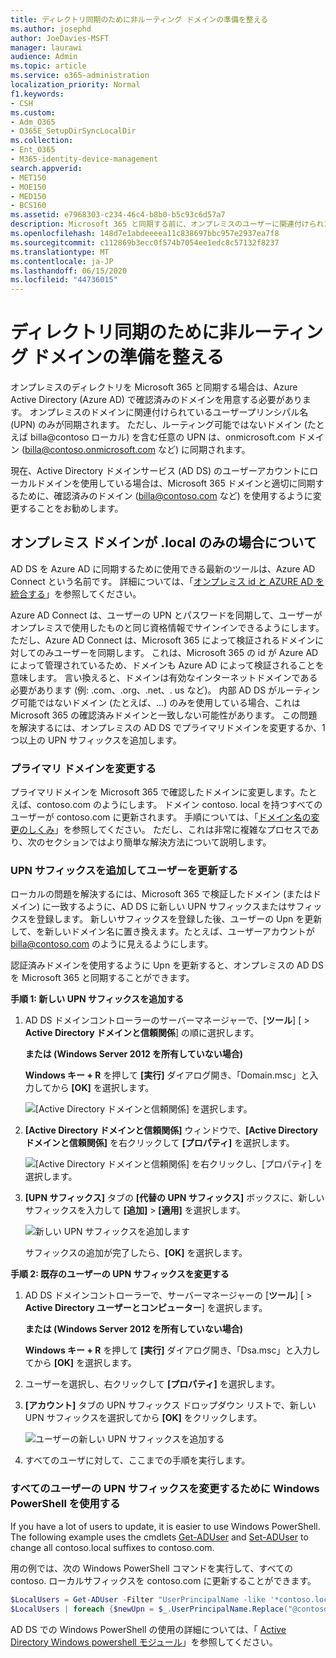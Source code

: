 ```yaml
---
title: ディレクトリ同期のために非ルーティング ドメインの準備を整える
ms.author: josephd
author: JoeDavies-MSFT
manager: laurawi
audience: Admin
ms.topic: article
ms.service: o365-administration
localization_priority: Normal
f1.keywords:
- CSH
ms.custom:
- Adm_O365
- O365E_SetupDirSyncLocalDir
ms.collection:
- Ent_O365
- M365-identity-device-management
search.appverid:
- MET150
- MOE150
- MED150
- BCS160
ms.assetid: e7968303-c234-46c4-b8b0-b5c93c6d57a7
description: Microsoft 365 と同期する前に、オンプレミスのユーザーに関連付けられた非ルーティングドメインがある場合の対処方法について説明します。
ms.openlocfilehash: 148d7e1abdeeeea11c838697bbc957e2937ea7f8
ms.sourcegitcommit: c112869b3ecc0f574b7054ee1edc8c57132f8237
ms.translationtype: MT
ms.contentlocale: ja-JP
ms.lasthandoff: 06/15/2020
ms.locfileid: "44736015"
---
```

# <a name="prepare-a-non-routable-domain-for-directory-synchronization"></a>ディレクトリ同期のために非ルーティング ドメインの準備を整える
オンプレミスのディレクトリを Microsoft 365 と同期する場合は、Azure Active Directory (Azure AD) で確認済みのドメインを用意する必要があります。 オンプレミスのドメインに関連付けられているユーザープリンシパル名 (UPN) のみが同期されます。 ただし、ルーティング可能ではないドメイン (たとえば billa@contoso ローカル) を含む任意の UPN は、onmicrosoft.com ドメイン (billa@contoso.onmicrosoft.com など) に同期されます。 

現在、Active Directory ドメインサービス (AD DS) のユーザーアカウントにローカルドメインを使用している場合は、Microsoft 365 ドメインと適切に同期するために、確認済みのドメイン (billa@contoso.com など) を使用するように変更することをお勧めします。
  
## <a name="what-if-i-only-have-a-local-on-premises-domain"></a>オンプレミス ドメインが .local のみの場合について

AD DS を Azure AD に同期するために使用できる最新のツールは、Azure AD Connect という名前です。 詳細については、「[オンプレミス id と AZURE AD を統合する](https://docs.microsoft.com/azure/architecture/reference-architectures/identity/azure-ad)」を参照してください。
  
Azure AD Connect は、ユーザーの UPN とパスワードを同期して、ユーザーがオンプレミスで使用したものと同じ資格情報でサインインできるようにします。 ただし、Azure AD Connect は、Microsoft 365 によって検証されるドメインに対してのみユーザーを同期します。 これは、Microsoft 365 の id が Azure AD によって管理されているため、ドメインも Azure AD によって検証されることを意味します。 言い換えると、ドメインは有効なインターネットドメインである必要があります (例: .com、.org、.net、. us など)。 内部 AD DS がルーティング可能ではないドメイン (たとえば、...) のみを使用している場合、これは Microsoft 365 の確認済みドメインと一致しない可能性があります。 この問題を解決するには、オンプレミスの AD DS でプライマリドメインを変更するか、1つ以上の UPN サフィックスを追加します。
  
### <a name="change-your-primary-domain"></a>**プライマリ ドメインを変更する**

プライマリドメインを Microsoft 365 で確認したドメインに変更します。たとえば、contoso.com のようにします。 ドメイン contoso. local を持つすべてのユーザーが contoso.com に更新されます。 手順については、「[ドメイン名の変更のしくみ](https://go.microsoft.com/fwlink/p/?LinkId=624174)」を参照してください。 ただし、これは非常に複雑なプロセスであり、次のセクションではより簡単な解決方法について説明します。
  
### <a name="add-upn-suffixes-and-update-your-users-to-them"></a>**UPN サフィックスを追加してユーザーを更新する**

ローカルの問題を解決するには、Microsoft 365 で検証したドメイン (またはドメイン) に一致するように、AD DS に新しい UPN サフィックスまたはサフィックスを登録します。 新しいサフィックスを登録した後、ユーザーの Upn を更新して、を新しいドメイン名に置き換えます。たとえば、ユーザーアカウントが billa@contoso.com のように見えるようにします。
  
認証済みドメインを使用するように Upn を更新すると、オンプレミスの AD DS を Microsoft 365 と同期することができます。
  
 **手順 1: 新しい UPN サフィックスを追加する**
  
1. AD DS ドメインコントローラーのサーバーマネージャーで、[**ツール**] [ \> **Active Directory ドメインと信頼関係**] の順に選択します。
    
    **または (Windows Server 2012 を所有していない場合)**
    
    **Windows キー + R** を押して **[実行]** ダイアログ開き、「Domain.msc」と入力してから **[OK]** を選択します。
    
    ![[Active Directory ドメインと信頼関係] を選択します。](media/46b6e007-9741-44af-8517-6f682e0ac974.png)
  
2. **[Active Directory ドメインと信頼関係]** ウィンドウで、**[Active Directory ドメインと信頼関係]** を右クリックして **[プロパティ]** を選択します。
    
    ![[Active Directory ドメインと信頼関係] を右クリックし、[プロパティ] を選択します。](media/39d20812-ffb5-4ba9-8d7b-477377ac360d.png)
  
3. **[UPN サフィックス]** タブの **[代替の UPN サフィックス]** ボックスに、新しいサフィックスを入力して **[追加]** \> **[適用]** を選択します。
    
    ![新しい UPN サフィックスを追加します](media/a4aaf919-7adf-469a-b93f-83ef284c0915.PNG)
  
    サフィックスの追加が完了したら、**[OK]** を選択します。 
    
 **手順 2: 既存のユーザーの UPN サフィックスを変更する**
  
1. AD DS ドメインコントローラーで、サーバーマネージャーの [**ツール**] [ \> **Active Directory ユーザーとコンピューター**] を選択します。
    
    **または (Windows Server 2012 を所有していない場合)**
    
    **Windows キー + R** を押して **[実行]** ダイアログ開き、「Dsa.msc」と入力してから **[OK]** を選択します。
    
2. ユーザーを選択し、右クリックして **[プロパティ]** を選択します。
    
3. **[アカウント]** タブの UPN サフィックス ドロップダウン リストで、新しい UPN サフィックスを選択してから **[OK]** をクリックします。
    
    ![ユーザーの新しい UPN サフィックスを追加する](media/54876751-49f0-48cc-b864-2623c4835563.png)
  
4. すべてのユーザに対して、ここまでの手順を実行します。
    
   
### <a name="you-can-also-use-windows-powershell-to-change-the-upn-suffix-for-all-users"></a>**すべてのユーザーの UPN サフィックスを変更するために Windows PowerShell を使用する**

If you have a lot of users to update, it is easier to use Windows PowerShell. The following example uses the cmdlets [Get-ADUser](https://go.microsoft.com/fwlink/p/?LinkId=624312) and [Set-ADUser](https://go.microsoft.com/fwlink/p/?LinkId=624313) to change all contoso.local suffixes to contoso.com. 

用の例では、次の Windows PowerShell コマンドを実行して、すべての contoso. ローカルサフィックスを contoso.com に更新することができます。
    
  ```powershell
  $LocalUsers = Get-ADUser -Filter "UserPrincipalName -like '*contoso.local'" -Properties userPrincipalName -ResultSetSize $null
  $LocalUsers | foreach {$newUpn = $_.UserPrincipalName.Replace("@contoso.local","@contoso.com"); $_ | Set-ADUser -UserPrincipalName $newUpn}
  ```

AD DS での Windows PowerShell の使用の詳細については、「 [Active Directory Windows powershell モジュール](https://go.microsoft.com/fwlink/p/?LinkId=624314)」を参照してください。 

